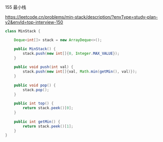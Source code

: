 155 最小栈

https://leetcode.cn/problems/min-stack/description/?envType=study-plan-v2&envId=top-interview-150

```java
class MinStack {

    Deque<int[]> stack = new ArrayDeque<>();

    public MinStack() {
        stack.push(new int[]{0, Integer.MAX_VALUE});
    }
    
    public void push(int val) {
        stack.push(new int[]{val, Math.min(getMin(), val)});
    }
    
    public void pop() {
        stack.pop();
    }
    
    public int top() {
        return stack.peek()[0];
    }
    
    public int getMin() {
        return stack.peek()[1];
    }
}

```

